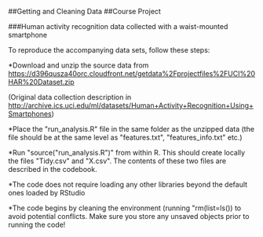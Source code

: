 ##Getting and Cleaning Data
##Course Project

###Human activity recognition data collected with a waist-mounted smartphone

To reproduce the accompanying data sets, follow these steps:

*Download and unzip the source data from 
https://d396qusza40orc.cloudfront.net/getdata%2Fprojectfiles%2FUCI%20HAR%20Dataset.zip
 
(Original data collection description in http://archive.ics.uci.edu/ml/datasets/Human+Activity+Recognition+Using+Smartphones)

*Place the "run_analysis.R" file in the same folder as the unzipped data
(the file should be at the same level as "features.txt", "features_info.txt" etc.)

*Run "source("run_analysis.R")" from within R. This should create locally the files "Tidy.csv" and "X.csv". The contents of these two files are described in the codebook.

*The code does not require loading any other libraries beyond the default ones loaded by RStudio

*The code begins by cleaning the environment (running "rm(list=ls()) to avoid potential conflicts. Make sure you store any unsaved objects prior to running the code!